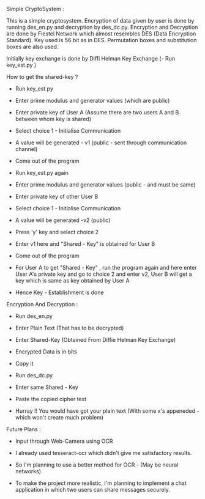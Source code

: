 Simple CryptoSystem :


This is a simple cryptosystem. Encryption of data given by user is done by running des_en.py and decryption by des_dc.py. Encryption and Decryption are done by Fiestel Network which almost resembles DES (Data Encryption Standard). Key used is 56 bit as in DES. Permutation boxes and substitution boxes are also used.

Initially key exchange is done by Diffi Helman Key Exchange (- Run key_est.py )

How to get the shared-key ? 



- Run key_est.py

- Enter prime modulus and generator values (which are public)

- Enter private key of User A (Assume there are two users A and B between whom key is shared)

- Select choice 1 - Initialise Communication

- A value will be generated - v1 (public - sent through communication channel)

- Come out of the program

- Run key_est.py again

- Enter prime modulus and generator values (public - and must be same)

- Enter private key of other User B

- Select choice 1 - Initialise Communication

- A value will be generated -v2 (public)

- Press 'y' key and select choice 2 

- Enter v1 here and "Shared - Key" is obtained for User B

- Come out of the program

- For User A to get "Shared - Key" , run the program again and here enter User A's private key and go to choice 2 and enter v2, User B will get a key which is same as key obtained by User A

- Hence Key - Establishment is done




Encryption And Decryption :




- Run des_en.py

- Enter Plain Text (That has to be decrypted)

- Enter Shared-Key (Obtained From Diffie Helman Key Exchange)

- Encrypted Data is in bits

- Copy it 

- Run des_dc.py

- Enter same Shared - Key

- Paste the copied cipher text

- Hurray !! You would have got your plain text (With some x's appeneded - which won't create much problem)



Future Plans :



- Input through Web-Camera using OCR

- I already used tesseract-ocr which didn't give me satisfactory results.

- So I'm planning to use a better method for OCR - (May be neural networks)

- To make the project more realistic, I'm planning to implement a chat application in which two users can share messages securely.


